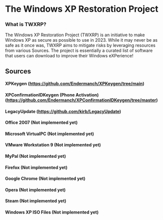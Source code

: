# The Windows XP Restoration Project
### What is TWXRP?
The Windows XP Restoration Project (TWXRP) is an initiative to make Windows XP as secure as possible to use in 2023. While it may never be as safe as it once was, TWXRP aims to mitigate risks by leveraging resources from various Sources. The project is essentially a curated list of software that users can download to improve their Windows eXPerience!
## Sources
#### XPKeygen (https://github.com/Endermanch/XPKeygen/tree/main)
#### XPConfirmationIDKeygen (Phone Activation) (https://github.com/Endermanch/XPConfirmationIDKeygen/tree/master)
#### LegacyUpdate (https://github.com/kirb/LegacyUpdate)
#### Office 2007 (Not implemented yet)
#### Microsoft VirtualPC (Not implemented yet)
#### VMware Workstation 9 (Not implemented yet)
#### MyPal (Not implemented yet)
#### Firefox (Not implemented yet)
#### Google Chrome (Not implemented yet)
#### Opera (Not implemented yet)
#### Steam (Not implemented yet)
#### Windows XP ISO Files (Not implemented yet)
